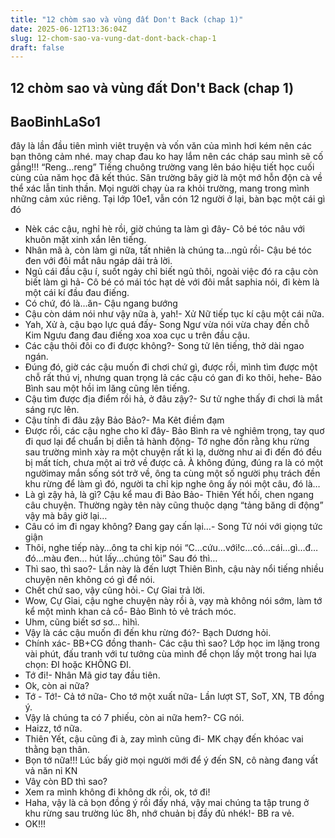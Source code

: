 ```yaml
---
title: "12 chòm sao và vùng đất Don't Back (chap 1)"
date: 2025-06-12T13:36:04Z
slug: 12-chom-sao-va-vung-dat-dont-back-chap-1
draft: false
---
```


## 12 chòm sao và vùng đất Don't Back (chap 1)

## BaoBinhLaSo1

đây là lần đầu tiên mình viêt truyện và vốn văn của mình hơi kém nên các bạn thông cảm nhé. may chap đau ko hay lắm nên các cháp sau mình sẽ cố gắng!!!
“Reng…reng”
Tiếng chuông trường vang lên báo hiệu tiết học cuối cùng của năm học đã kết thúc. Sân trường bây giờ là một mớ hỗn độn cà về thể xác lẫn tinh thần. Mọi người chạy ùa ra khỏi trường, mang trong mình những cảm xúc riêng. Tại lớp 10e1, vẫn cón 12 người ở lại, bàn bạc một cái gì đó
- Nèk các cậu, nghỉ hè rồi, giờ chúng ta làm gì đây- Cô bé tóc nâu với khuôn mặt xinh xắn lên tiếng.
- Nhân mã à, còn làm gi nữa, tất nhiên là chúng ta…ngủ rồi- Cậu bé tóc đen với đôi mắt nâu ngáp dải trả lời.
- Ngủ cái đầu cậu í, suốt ngảy chỉ biết ngủ thôi, ngoài việc đó ra cậu còn biết làm gì hả- Cô bé có mái tóc hạt dẻ với đôi mắt saphia nói, đi kèm là một cái kí đầu đau điếng.
- Có chứ, đó là…ăn- Cậu ngang bướng
- Cậu còn dám nói như vậy nữa à, yah!- Xử Nữ tiếp tục kí cậu một cái nữa.
- Yah, Xử à, cậu bạo lực quá đấy- Song Ngư vừa nói vừa chay đến chỗ Kim Ngưu đang đau điếng xoa xoa cục u trên đầu cậu.
- Các cậu thôi đôi co đi được không?- Song tử lên tiếng, thở dài ngao ngán.
- Đúng đó, giờ các cậu muốn đi chơi chứ gì, được rồi, mình tìm được một chỗ rất thú vị, nhưng quan trọng lả các cậu có gan đi ko thôi, hehe- Bảo Bình sau một hồi im lăng cũng lên tiếng.
- Cậu tìm được địa điểm rồi hả, ở đâu zậy?- Sư tử nghe thấy đi chơi là mắt sáng rực lên.
- Cậu tính đi đâu zậy Bảo Bảo?- Ma Kêt điềm đạm
- Được rồi, các cậu nghe cho kĩ đây- Bảo Bình ra vẻ nghiêm trọng, tay quơ đi quơ lại để chuẩn bị diễn tả hành động- Tớ nghe đồn rằng khu rừng sau trường mình xày ra một chuyện rất kì lạ, dường như ai đi đến đó đều bị mất tích, chưa một ai trở về được cả. À không đúng, đúng ra là có một ngườimay mắn sống sót trở về, ông ta cùng một số người phụ trách đền khu rừng để làm gì đó, người ta chỉ kịp nghe ông ấy nói một câu, đó là…
- Là gì zậy hả, là gì? Cậu kể mau đi Bảo Bảo- Thiên Yết hối, chen ngang câu chuyện. Thường ngày tên này cũng thuộc dạng “tảng băng di động” vậy mà bây giờ lại…
-  Câu có im đi ngay không? Đang gay cấn lại…- Song Tử nói với giọng tức giận
- Thôi, nghe tiếp này…ông ta chỉ kịp nói “C…cứu…với!c…có…cái…gì…đ…đó…màu đen… hút lấy…chúng tôi” Sau đó thì…
- Thì sao, thì sao?- Lần này là đến lượt Thiên Bình, cậu này nổi tiếng nhiều chuyện nên không có gì để nói.
- Chết chứ sao, vậy cũng hỏi.- Cự Gỉai trả lời.
- Wow, Cự Gỉai, cậu nghe chuyện này rồi à, vạy mà không nói sớm, làm tớ kể một mình khan cả cổ- Bảo Bình tỏ vẻ trách móc.
- Uhm, cũng biết sơ sơ… hìhì.
- Vậy là các cậu muốn đi đến khu rừng đó?- Bạch Dương hỏi.
- Chính xác- BB+CG đồng thanh- Các cậu thì sao?
Lớp học im lặng trong vài phút, đấu tranh với tư tưởng cùa mình để chọn lấy một trong hai lựa chọn: ĐI hoặc KHÔNG ĐI.
- Tớ đi!- Nhân Mã giơ tay đầu tiên.
- Ok, còn ai nữa?
- Tớ - Tớ!- Cả tớ nữa- Cho tớ một xuất nữa- Lần lượt ST, SoT, XN, TB đồng ý.
- Vậy lả chúng ta có 7 phiếu, còn ai nữa hem?- CG nói.
- Haizz, tớ nữa.
- Thiên Yết, cậu cũng đi à, zay mình cũng đi- MK chạy đến khóac vai thằng bạn thân.
- Bọn tớ nữa!!!
Lúc bấy giờ mọi người mới để ý đến SN, cô nàng đang vất vả năn nỉ KN
- Vâỵ còn BD thì sao?
- Xem ra mình không đi không dk rồi, ok, tớ đi!
- Haha, vậy là cả bọn đồng ý rồi đấy nhá, vậy mai chúng ta tập trung ở khu rừng sau trường lúc 8h, nhớ chuản bị đầy đủ nhék!- BB ra vẻ.
- OK!!!